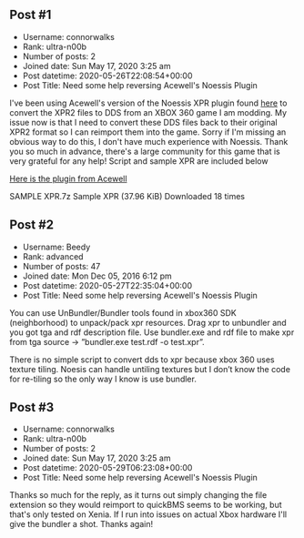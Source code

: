 ## Post #1
- Username: connorwalks
- Rank: ultra-n00b
- Number of posts: 2
- Joined date: Sun May 17, 2020 3:25 am
- Post datetime: 2020-05-26T22:08:54+00:00
- Post Title: Need some help reversing Acewell's Noessis Plugin

I've been using Acewell's version of the Noessis XPR plugin found [here](https://forum.xentax.com/viewtopic.php?f=18&t=8102&start=15) to convert the XPR2 files to DDS from an XBOX 360 game I am modding. My issue now is that I need to convert these DDS files back to their original XPR2 format so I can reimport them into the game. Sorry if I'm missing an obvious way to do this, I don't have much experience with Noessis. Thank you so much in advance, there's a large community for this game that is very grateful for any help! Script and sample XPR are included below

[Here is the plugin from Acewell](https://www109.zippyshare.com/v/Kyl0dxKR/file.html)



 SAMPLE XPR.7z
Sample XPR (37.96 KiB) Downloaded 18 times
## Post #2
- Username: Beedy
- Rank: advanced
- Number of posts: 47
- Joined date: Mon Dec 05, 2016 6:12 pm
- Post datetime: 2020-05-27T22:35:04+00:00
- Post Title: Need some help reversing Acewell's Noessis Plugin

You can use UnBundler/Bundler tools found in xbox360 SDK (neighborhood) to unpack/pack xpr resources. Drag xpr to unbundler and you got tga and rdf description file. Use bundler.exe and rdf file to make xpr from tga source -> ”bundler.exe test.rdf -o test.xpr”.

There is no simple script to convert dds to xpr because xbox 360 uses texture tiling. Noesis can handle untiling textures but I don’t know the code for re-tiling so the only way I know is use bundler.
## Post #3
- Username: connorwalks
- Rank: ultra-n00b
- Number of posts: 2
- Joined date: Sun May 17, 2020 3:25 am
- Post datetime: 2020-05-29T06:23:08+00:00
- Post Title: Need some help reversing Acewell's Noessis Plugin

Thanks so much for the reply, as it turns out simply changing the file extension so they would reimport to quickBMS seems to be working, but that's only tested on Xenia. If I run into issues on actual Xbox hardware I'll give the bundler a shot. Thanks again!
